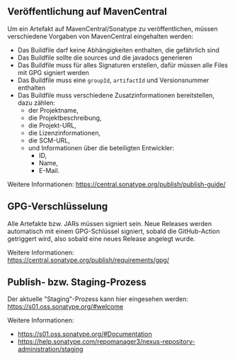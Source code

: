 ## Veröffentlichung auf MavenCentral

Um ein Artefakt auf MavenCentral/Sonatype zu veröffentlichen, müssen verschiedene Vorgaben von MavenCentral eingehalten werden:

- Das Buildfile darf keine Abhängigkeiten enthalten, die gefährlich sind
- Das Buildfile sollte die sources und die javadocs generieren
- Das Buildfile muss für alles Signaturen erstellen, dafür müssen alle Files mit GPG signiert werden
- Das Buildfile muss eine `groupId`, `artifactId` und Versionsnummer enthalten
- Das Buildfile muss verschiedene Zusatzinformationen bereitstellen, dazu zählen:
  - der Projektname,
  - die Projektbeschreibung,
  - die Projekt-URL,
  - die Lizenzinformationen,
  - die SCM-URL,
  - und Informationen über die beteiligten Entwickler:
    - ID,
    - Name,
    - E-Mail.

Weitere Informationen: https://central.sonatype.org/publish/publish-guide/

## GPG-Verschlüsselung

Alle Artefakte bzw. JARs müssen signiert sein. Neue Releases werden automatisch mit einem GPG-Schlüssel signiert, sobald die GitHub-Action getriggert wird, also sobald eine neues Release angelegt wurde.

Weitere Informationen: https://central.sonatype.org/publish/requirements/gpg/

## Publish- bzw. Staging-Prozess

Der aktuelle "Staging"-Prozess kann hier eingesehen werden: https://s01.oss.sonatype.org/#welcome

Weitere Informationen:
- https://s01.oss.sonatype.org/#Documentation
- https://help.sonatype.com/repomanager3/nexus-repository-administration/staging
